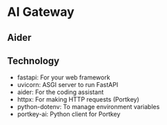 # AI Gateway

## Aider

## Technology
- fastapi: For your web framework
- uvicorn: ASGI server to run FastAPI
- aider: For the coding assistant
- httpx: For making HTTP requests (Portkey)
- python-dotenv: To manage environment variables
- portkey-ai: Python client for Portkey

